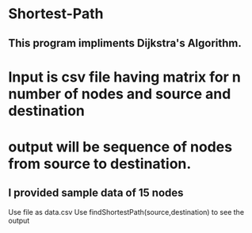# Shortest-Path

## This program impliments Dijkstra's Algorithm.

# Input is csv file having matrix for n number of nodes and source and destination
# output will be sequence of nodes from source to destination.

## I provided sample data of 15 nodes

Use file as data.csv
Use findShortestPath(source,destination) to see the output

